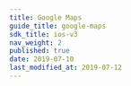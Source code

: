 ```yaml
---
title: Google Maps
guide_title: google-maps
sdk_title: ios-v3
nav_weight: 2
published: true
date: 2019-07-10
last_modified_at: 2019-07-12
---
```

